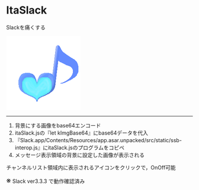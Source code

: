 # ItaSlack

Slackを痛くする

![ItaSlack](./beatheart.png "ItaSlack")

***

1. 背景にする画像をbase64エンコード
1. itaSlack.jsの『let kImgBase64』にbase64データを代入
1. 『Slack.app/Contents/Resources/app.asar.unpacked/src/static/ssb-interop.js』にitaSlack.jsのプログラムをコピペ
1. メッセージ表示領域の背景に設定した画像が表示される

チャンネルリスト領域内に表示されるアイコンをクリックで，OnOff可能

<span style="font-size:20px">※</span> Slack ver3.3.3 で動作確認済み
